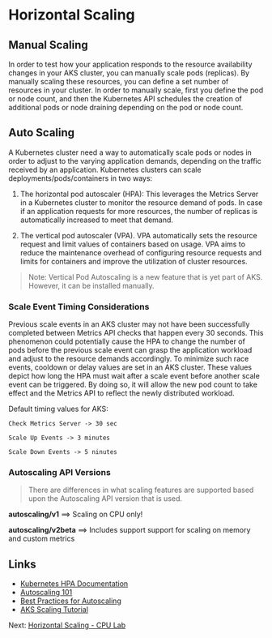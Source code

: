 # Horizontal Scaling

## Manual Scaling

In order to test how your application responds to the resource availability changes in your AKS cluster, you can manually scale pods (replicas). By manually scaling these resources, you can define a set number of resources in your cluster. In order to manually scale, first you define the pod or node count, and then the Kubernetes API schedules the creation of additional pods or node draining depending on the pod or node count.

## Auto Scaling

A Kubernetes cluster need a way to automatically scale pods or nodes in order to adjust to the varying application demands, depending on the traffic received by an application. Kubernetes clusters can scale deployments/pods/containers in two ways:

1. The horizontal pod autoscaler (HPA): This leverages the Metrics Server in a Kubernetes cluster to monitor the resource demand of pods. In case if an application requests for more resources, the number of replicas is automatically increased to meet that demand.

2.  The vertical pod autoscaler (VPA). VPA automatically sets the resource request and limit values of containers based on usage. VPA aims to reduce the maintenance overhead of configuring resource requests and limits for containers and improve the utilization of cluster resources.


> Note: Vertical Pod Autoscaling is a new feature that is yet part of AKS.  However, it can be installed manually.


### Scale Event Timing Considerations

Previous scale events in an AKS cluster may not have been successfully completed between Metrics API checks that happen every 30 seconds. This phenomenon could potentially cause the HPA to change the number of pods before the previous scale event can grasp the application workload and adjust to the resource demands accordingly. To minimize such race events, cooldown or delay values are set in an AKS cluster. These values depict how long the HPA must wait after a scale event before another scale event can be triggered. By doing so, it will allow the new pod count to take effect and the Metrics API to reflect the newly distributed workload. 

Default timing values for AKS:

    Check Metrics Server -> 30 sec

    Scale Up Events -> 3 minutes

    Scale Down Events -> 5 ninutes

### Autoscaling API Versions

> There are differences in what scaling features are supported based upon the Autoscaling API version that is used.

**autoscaling/v1** ==> Scaling on CPU only!

**autoscaling/v2beta** ==> Includes support support for scaling on memory and custom metrics

## Links

* [Kubernetes HPA Documentation](https://kubernetes.io/docs/tasks/run-application/horizontal-pod-autoscale/)
* [Autoscaling 101](https://levelup.gitconnected.com/kubernetes-autoscaling-101-cluster-autoscaler-horizontal-pod-autoscaler-and-vertical-pod-2a441d9ad231)
* [Best Practices for Autoscaling](https://www.replex.io/blog/kubernetes-in-production-best-practices-for-cluster-autoscaler-hpa-and-vpa)
* [AKS Scaling Tutorial](https://docs.microsoft.com/en-au/azure/aks/tutorial-kubernetes-scale)

Next: [Horizontal Scaling - CPU Lab](06-horizontal-scaling-cpu-lab.md)